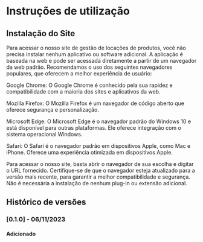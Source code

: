 # Instruções de utilização

## Instalação do Site

Para acessar o nosso site de gestão de locações de produtos, você não precisa instalar nenhum aplicativo ou software adicional. A aplicação é baseada na web e pode ser acessada diretamente a partir de um navegador da web padrão. Recomendamos o uso dos seguintes navegadores populares, que oferecem a melhor experiência de usuário:

Google Chrome: O Google Chrome é conhecido pela sua rapidez e compatibilidade com a maioria dos sites e aplicativos da web.

Mozilla Firefox: O Mozilla Firefox é um navegador de código aberto que oferece segurança e personalização.

Microsoft Edge: O Microsoft Edge é o navegador padrão do Windows 10 e está disponível para outras plataformas. Ele oferece integração com o sistema operacional Windows.

Safari: O Safari é o navegador padrão em dispositivos Apple, como Mac e iPhone. Oferece uma experiência otimizada em dispositivos Apple.

Para acessar o nosso site, basta abrir o navegador de sua escolha e digitar o URL fornecido. Certifique-se de que o navegador esteja atualizado para a versão mais recente, para garantir a melhor compatibilidade e segurança. Não é necessária a instalação de nenhum plug-in ou extensão adicional.


## Histórico de versões

### [0.1.0] - 06/11/2023

#### Adicionado


